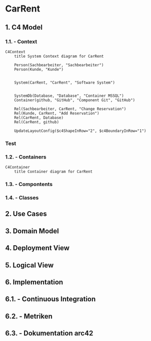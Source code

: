 # CarRent

## 1. C4 Model

### 1.1. - Context
```mermaid
C4Context
    title System Context diagram for CarRent

    Person(Sachbearbeiter, "Sachbearbeiter")
    Person(Kunde, "Kunde")


    System(CarRent, "CarRent", "Software System")


    SystemDb(Database, "Database", "Container MSSQL")
    Container(github, "GitHub", "Component Git", "GitHub")

    Rel(Sachbearbeiter, CarRent, "Change Reservation")
    Rel(Kunde, CarRent, "Add Reservation")
    Rel(CarRent, Database)
    Rel(CarRent, github)

    UpdateLayoutConfig($c4ShapeInRow="2", $c4BoundaryInRow="1")
```

### Test

### 1.2. - Containers
```mermaid
C4Container
    title Container diagram for CarRent

```

### 1.3. - Compontents

### 1.4. - Classes

## 2. Use Cases

## 3. Domain Model

## 4. Deployment View

## 5. Logical View

## 6. Implementation 

## 6.1. - Continuous Integration 

## 6.2. - Metriken

## 6.3. - Dokumentation arc42